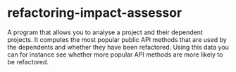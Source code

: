 # refactoring-impact-assessor

A program that allows you to analyse a project and their dependent projects. It computes the most popular public API methods that are used by the dependents and whether they have been refactored. Using this data you can for instance see whether more popular API methods are more likely to be refactored.
